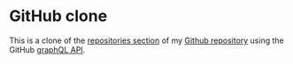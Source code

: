 # GitHub clone

This is a clone of the [repositories section](https://github.com/nibble0101?tab=repositories) of my [Github repository](https://github.com/nibble0101) using the GitHub [graphQL API](https://docs.github.com/en/free-pro-team@latest/graphql).